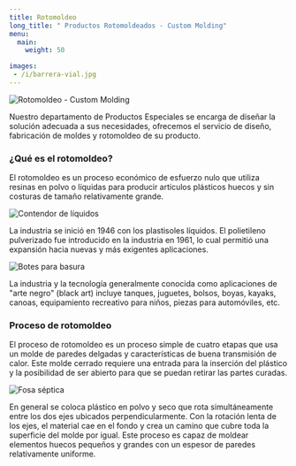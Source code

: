 ```yaml
---
title: Rotomoldeo
long_title: " Productos Rotomoldeados - Custom Molding"
menu: 
  main:
    weight: 50

images: 
 - /i/barrera-vial.jpg
---
```



<img src=
      "/i/rotomoldeo.jpg" id="imagen-principal" alt=
      "Rotomoldeo - Custom Molding" name="imagen-principal" />
      <p>
        Nuestro departamento de Productos Especiales se encarga
        de dise&ntilde;ar la soluci&oacute;n adecuada a sus
        necesidades, ofrecemos el servicio de dise&ntilde;o,
        fabricaci&oacute;n de moldes y rotomoldeo de su producto.
      </p>
      <h3>
        &iquest;Qu&eacute; es el rotomoldeo?
      </h3>
      <p>
        El rotomoldeo es un proceso econ&oacute;mico de esfuerzo
        nulo que utiliza resinas en polvo o l&iacute;quidas para
        producir art&iacute;culos pl&aacute;sticos huecos y sin
        costuras de tama&ntilde;o relativamente grande.
      </p><img src="/i/gusano.jpg" class="material" alt=
      "Contendor de l&iacute;quidos" />
      <p>
        La industria se inici&oacute; en 1946 con los plastisoles
        l&iacute;quidos. El polietileno pulverizado fue
        introducido en la industria en 1961, lo cual
        permiti&oacute; una expansi&oacute;n hacia nuevas y
        m&aacute;s exigentes aplicaciones.
      </p><img src="/i/botes-basura.jpg" class="material" alt=
      "Botes para basura" />
      <p>
        La industria y la tecnolog&iacute;a generalmente conocida
        como aplicaciones de "arte negro" (black art) incluye
        tanques, juguetes, bolsos, boyas, kayaks, canoas,
        equipamiento recreativo para ni&ntilde;os, piezas para
        autom&oacute;viles, etc.
      </p>
      <h3>
        Proceso de rotomoldeo
      </h3>
      <p>
        El proceso de rotomoldeo es un proceso simple de cuatro
        etapas que usa un molde de paredes delgadas y
        caracter&iacute;sticas de buena transmisi&oacute;n de
        calor. Este molde cerrado requiere una entrada para la
        inserci&oacute;n del pl&aacute;stico y la posibilidad de
        ser abierto para que se puedan retirar las partes
        curadas.
      </p><img src="/i/fosa-septica.jpg" class="material" alt=
      "Fosa s&eacute;ptica" />
      <p>
        En general se coloca pl&aacute;stico en polvo y seco que
        rota simult&aacute;neamente entre los dos ejes ubicados
        perpendicularmente. Con la rotaci&oacute;n lenta de los
        ejes, el material cae en el fondo y crea un camino que
        cubre toda la superficie del molde por igual. Este
        proceso es capaz de moldear elementos huecos
        peque&ntilde;os y grandes con un espesor de paredes
        relativamente uniforme.
      </p>
      <br>